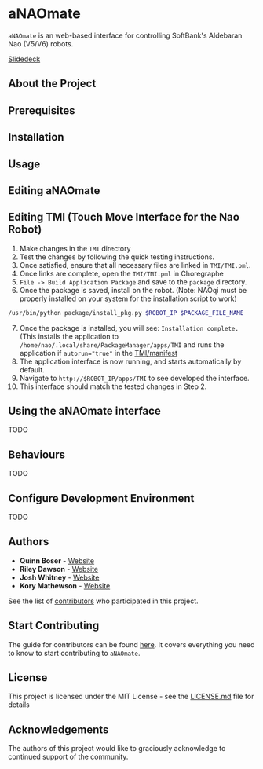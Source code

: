 # aNAOmate

`aNAOmate` is an web-based interface for controlling SoftBank's Aldebaran Nao (V5/V6) robots.

[Slidedeck](https://docs.google.com/presentation/d/1Xc7OqAw_QCwlj7EUV_w8caj6bt-i0rDLMv9rSqkYeyo/edit#slide=id.p)


## About the Project

## Prerequisites

## Installation

## Usage

## Editing aNAOmate




## Editing TMI (Touch Move Interface for the Nao Robot)

1. Make changes in the `TMI` directory
2. Test the changes by following the quick testing instructions.
3. Once satisfied, ensure that all necessary files are linked in `TMI/TMI.pml`.
4. Once links are complete, open the `TMI/TMI.pml` in Choregraphe
5. `File -> Build Application Package` and save to the `package` directory.
6. Once the package is saved, install on the robot. (Note: NAOqi must be properly installed on your system for the installation script to work)

```sh
/usr/bin/python package/install_pkg.py $ROBOT_IP $PACKAGE_FILE_NAME
```

7. Once the package is installed, you will see: `Installation complete.` (This installs the application to `/home/nao/.local/share/PackageManager/apps/TMI` and runs the application if `autorun="true"` in the [TMI/manifest](https://github.com/QuinnyB/aNAOmate/blob/master/TMI/manifest.xml)
8. The application interface is now running, and starts automatically by default.
9. Navigate to `http://$ROBOT_IP/apps/TMI` to see developed the interface.
10. This interface should match the tested changes in Step 2.

## Using the aNAOmate interface

TODO

## Behaviours

TODO

## Configure Development Environment

TODO

## Authors

* **Quinn Boser** - [Website](#)
* **Riley Dawson** - [Website](#)
* **Josh Whitney** - [Website](#)
* **Kory Mathewson** - [Website](https://korymathewson.com)

See the list of [contributors](https://github.com/QuinnyB/aNAOmate/contributors) who participated in this project.

## Start Contributing
The guide for contributors can be found [here](https://github.com/QuinnyB/aNAOmate/blob/master/CONTRIBUTING.md). It covers everything you need to know to start contributing to `aNAOmate`.

## License

This project is licensed under the MIT License - see the [LICENSE.md](LICENSE) file for details

## Acknowledgements

The authors of this project would like to graciously acknowledge to continued support of the community.
